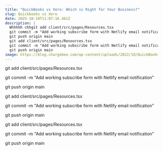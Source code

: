 ```yaml
---
title: "QuickBooks vs Xero: Which is Right for Your Business?"
slug: Quickbooks vs Xero
date: 2025-10-10T11:07:16.461Z
description: |
  Whhhhh chhgit add client/src/pages/Resources.tsx
  git commit -m "Add working subscribe form with Netlify email notification"
  git push origin main
  git add client/src/pages/Resources.tsx
  git commit -m "Add working subscribe form with Netlify email notification"
  git push origin main
image: https://blog.chargebee.com/wp-content/uploads/2022/10/QuickBooks-vs-Xero.png
---
```

git add client/src/pages/Resources.tsx

git commit -m "Add working subscribe form with Netlify email notification"

git push origin main

git add client/src/pages/Resources.tsx

git commit -m "Add working subscribe form with Netlify email notification"

git push origin main

git add client/src/pages/Resources.tsx

git commit -m "Add working subscribe form with Netlify email notification"

git push origin main
